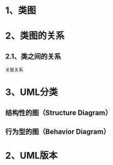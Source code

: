 # 1、类图



# 2、类图的关系
## 2.1、类之间的关系

关联关系



# 3、UML分类

## 结构性的图（Structure Diagram）



## 行为型的图（Behavior Diagram）



# 2、UML版本